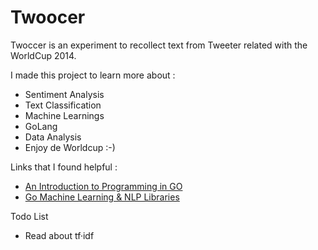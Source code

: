 Twoocer
=======

Twoccer is an experiment to recollect text from Tweeter related with the WorldCup 2014.

I made this project to learn more about : 
* Sentiment Analysis
* Text Classification
* Machine Learnings
* GoLang
* Data Analysis
* Enjoy de Worldcup :-)

Links that I found helpful : 

* [An Introduction to Programming in GO](http://www.golang-book.com/)
* [Go Machine Learning & NLP Libraries](http://biosphere.cc/software-engineering/go-machine-learning-nlp-libraries/)

Todo List

*  Read about tf·idf
